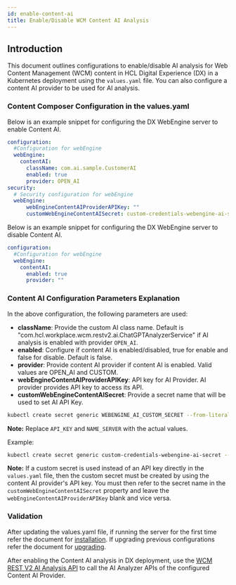 ```yaml
---
id: enable-content-ai
title: Enable/Disable WCM Content AI Analysis
---
```


## Introduction
This document outlines configurations to enable/disable  AI analysis for Web Content Management (WCM) content in HCL Digital Experience (DX) in a Kubernetes deployment using the `values.yaml` file. You can also configure a content AI provider to be used for AI analysis.

### Content Composer Configuration in the values.yaml
Below is an example snippet for configuring the DX WebEngine server to enable Content AI. 

```yaml
configuration:
  #Configuration for webEngine
  webEngine:
    contentAI:
      className: com.ai.sample.CustomerAI
      enabled: true
      provider: OPEN_AI
security:
  # Security configuration for webEngine
  webEngine:
      webEngineContentAIProviderAPIKey: ""
      customWebEngineContentAISecret: custom-credentials-webengine-ai-secret
```

Below is an example snippet for configuring the DX WebEngine server to disable Content AI.

```yaml
configuration:
  #Configuration for webEngine
  webEngine:
    contentAI:
      enabled: true
      provider: ""
```

### Content AI Configuration Parameters Explanation

In the above configuration, the following parameters are used:

- **className**: Provide the custom AI class name. Default is "com.hcl.workplace.wcm.restv2.ai.ChatGPTAnalyzerService" if AI analysis is enabled with provider `OPEN_AI`.
- **enabled**: Configure if content AI is enabled/disabled, true for enable and false for disable. Default is false.
- **provider**: Provide content AI provider if content AI is enabled. Valid values are OPEN_AI and CUSTOM.
- **webEngineContentAIProviderAPIKey**: API key for AI Provider. AI provider provides API key to access its API.
- **customWebEngineContentAISecret**: Provide a secret name that will be used to set AI API Key.

```sh
kubectl create secret generic WEBENGINE_AI_CUSTOM_SECRET --from-literal=apiKey=API_KEY --namespace=NAME_SERVER
```
**Note:** Replace `API_KEY` and `NAME_SERVER` with the actual values.

Example:
```sh
kubectl create secret generic custom-credentials-webengine-ai-secret --from-literal=apiKey=your-API-Key --namespace=dxns
```
**Note:** If a custom secret is used instead of an API key directly in the `values.yaml` file, then the custom secret must be created by using the content AI provider's API key. You must then refer to the secret name in the `customWebEngineContentAISecret` property and leave the `webEngineContentAIProviderAPIKey` blank and vice versa.

### Validation

After updating the values.yaml file, if running the server for the first time refer the document for [installation](../install/install.md). If upgrading previous configurations refer the document for [upgrading](./helm_upgrade_values.md).

After enabling the Content AI analysis in DX deployment, use the [WCM REST V2 AI Analysis API](https://opensource.hcltechsw.com/digital-experience/CF222/manage_content/wcm_development/wcm_rest_v2_ai_analysis/) to call the AI Analyzer APIs of the configured Content AI Provider.